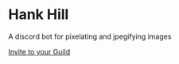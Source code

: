 # Hank Hill
A discord bot for pixelating and jpegifying images

[Invite to your Guild](https://discordapp.com/oauth2/authorize?client_id=328973370215366659&scope=bot&permissions=98304)
